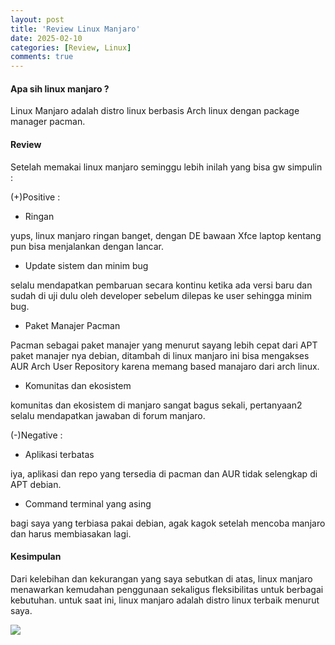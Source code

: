 ```yaml
---
layout: post
title: 'Review Linux Manjaro'
date: 2025-02-10
categories: [Review, Linux]
comments: true
---
```


<!---![](https://s3.gifyu.com/images/b2eG3.png)-->

#### Apa sih linux manjaro ?
Linux Manjaro adalah distro linux berbasis Arch linux dengan package manager pacman.

#### Review
Setelah memakai linux manjaro seminggu lebih inilah yang bisa gw simpulin :

(+)Positive :
- Ringan

yups, linux manjaro ringan banget, dengan DE bawaan Xfce laptop kentang pun bisa menjalankan dengan lancar.

- Update sistem dan minim bug

selalu mendapatkan pembaruan secara kontinu ketika ada versi baru dan sudah di uji dulu oleh developer sebelum dilepas ke user sehingga minim bug.

- Paket Manajer Pacman 

Pacman sebagai paket manajer yang menurut sayang lebih cepat dari APT paket manajer nya debian, ditambah di linux manjaro ini bisa mengakses AUR Arch User Repository karena memang based manajaro dari arch linux.

- Komunitas dan ekosistem

komunitas dan ekosistem di manjaro sangat bagus sekali, pertanyaan2 selalu mendapatkan jawaban di forum manjaro.

(-)Negative :

- Aplikasi terbatas

iya, aplikasi dan repo yang tersedia di pacman dan AUR tidak selengkap di APT debian.

- Command terminal yang asing

bagi saya yang terbiasa pakai debian, agak kagok setelah mencoba manjaro dan harus membiasakan lagi. 

#### Kesimpulan

Dari kelebihan dan kekurangan yang saya sebutkan di atas, linux manjaro menawarkan kemudahan penggunaan sekaligus fleksibilitas untuk berbagai kebutuhan.
untuk saat ini, linux manjaro adalah distro linux terbaik menurut saya.

![](https://s3.gifyu.com/images/b2e1F.png)